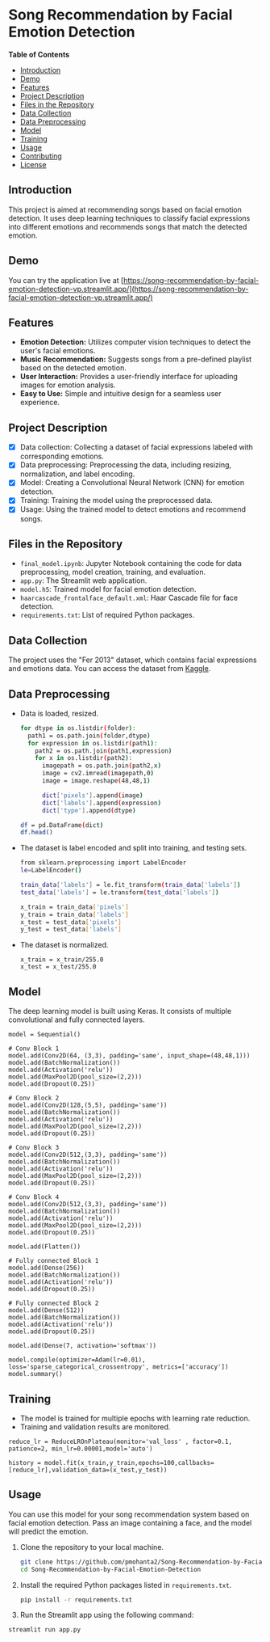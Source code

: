 # Song Recommendation by Facial Emotion Detection

**Table of Contents**
- [Introduction](#introduction)
- [Demo](#Demo)
- [Features](#Features)
- [Project Description](#project-description)
- [Files in the Repository](#files-in-the-repository)
- [Data Collection](#data-collection)
- [Data Preprocessing](#data-preprocessing)
- [Model](#model)
- [Training](#training)
- [Usage](#usage)
- [Contributing](#contributing)
- [License](#license)

## Introduction

This project is aimed at recommending songs based on facial emotion detection. It uses deep learning techniques to classify facial expressions into different emotions and recommends songs that match the detected emotion.

## Demo

You can try the application live at [https://song-recommendation-by-facial-emotion-detection-vp.streamlit.app/](https://song-recommendation-by-facial-emotion-detection-vp.streamlit.app/)

## Features

- **Emotion Detection:** Utilizes computer vision techniques to detect the user's facial emotions.
- **Music Recommendation:** Suggests songs from a pre-defined playlist based on the detected emotion.
- **User Interaction:** Provides a user-friendly interface for uploading images for emotion analysis.
- **Easy to Use:** Simple and intuitive design for a seamless user experience.


## Project Description

- [x] Data collection: Collecting a dataset of facial expressions labeled with corresponding emotions.
- [x] Data preprocessing: Preprocessing the data, including resizing, normalization, and label encoding.
- [x] Model: Creating a Convolutional Neural Network (CNN) for emotion detection.
- [x] Training: Training the model using the preprocessed data.
- [x] Usage: Using the trained model to detect emotions and recommend songs.

## Files in the Repository

- `final_model.ipynb`: Jupyter Notebook containing the code for data preprocessing, model creation, training, and evaluation.
- `app.py`: The Streamlit web application.
- `model.h5`: Trained model for facial emotion detection.
- `haarcascade_frontalface_default.xml`: Haar Cascade file for face detection.
- `requirements.txt`: List of required Python packages.

## Data Collection

The project uses the "Fer 2013" dataset, which contains facial expressions and emotions data. You can access the dataset from [Kaggle](https://www.kaggle.com/datasets/ashishpatel26/facial-expression-recognitionferchallenge).


## Data Preprocessing

- Data is loaded, resized.

  ```bash
  for dtype in os.listdir(folder):
    path1 = os.path.join(folder,dtype)
    for expression in os.listdir(path1):
      path2 = os.path.join(path1,expression)
      for x in os.listdir(path2):
        imagepath = os.path.join(path2,x)
        image = cv2.imread(imagepath,0)
        image = image.reshape(48,48,1)
  
        dict['pixels'].append(image)
        dict['labels'].append(expression)
        dict['type'].append(dtype)
  
  df = pd.DataFrame(dict)
  df.head()
  ```

- The dataset is label encoded and split into training, and testing sets.
  ```bash
  from sklearn.preprocessing import LabelEncoder
  le=LabelEncoder()
  
  train_data['labels'] = le.fit_transform(train_data['labels'])
  test_data['labels'] = le.transform(test_data['labels'])
  ```
  ```bash
  x_train = train_data['pixels']
  y_train = train_data['labels']
  x_test = test_data['pixels']
  y_test = test_data['labels']
  ```
- The dataset is normalized.
  ```code
  x_train = x_train/255.0
  x_test = x_test/255.0
  ```

## Model

The deep learning model is built using Keras. It consists of multiple convolutional and fully connected layers.
```code
model = Sequential()

# Conv Block 1
model.add(Conv2D(64, (3,3), padding='same', input_shape=(48,48,1)))
model.add(BatchNormalization())
model.add(Activation('relu'))
model.add(MaxPool2D(pool_size=(2,2)))
model.add(Dropout(0.25))

# Conv Block 2
model.add(Conv2D(128,(5,5), padding='same'))
model.add(BatchNormalization())
model.add(Activation('relu'))
model.add(MaxPool2D(pool_size=(2,2)))
model.add(Dropout(0.25))

# Conv Block 3
model.add(Conv2D(512,(3,3), padding='same'))
model.add(BatchNormalization())
model.add(Activation('relu'))
model.add(MaxPool2D(pool_size=(2,2)))
model.add(Dropout(0.25))

# Conv Block 4
model.add(Conv2D(512,(3,3), padding='same'))
model.add(BatchNormalization())
model.add(Activation('relu'))
model.add(MaxPool2D(pool_size=(2,2)))
model.add(Dropout(0.25))

model.add(Flatten())

# Fully connected Block 1
model.add(Dense(256))
model.add(BatchNormalization())
model.add(Activation('relu'))
model.add(Dropout(0.25))

# Fully connected Block 2
model.add(Dense(512))
model.add(BatchNormalization())
model.add(Activation('relu'))
model.add(Dropout(0.25))

model.add(Dense(7, activation='softmax'))

model.compile(optimizer=Adam(lr=0.01), loss='sparse_categorical_crossentropy', metrics=['accuracy'])
model.summary()
```

## Training

- The model is trained for multiple epochs with learning rate reduction.
- Training and validation results are monitored.


```code
reduce_lr = ReduceLROnPlateau(monitor='val_loss' , factor=0.1, patience=2, min_lr=0.00001,model='auto')
```
```code
history = model.fit(x_train,y_train,epochs=100,callbacks= [reduce_lr],validation_data=(x_test,y_test))
```

## Usage

You can use this model for your song recommendation system based on facial emotion detection. Pass an image containing a face, and the model will predict the emotion.

1. Clone the repository to your local machine.
   
   ```bash
   git clone https://github.com/pmohanta2/Song-Recommendation-by-Facial-Emotion-Detection.git
   cd Song-Recommendation-by-Facial-Emotion-Detection
   ```
2. Install the required Python packages listed in `requirements.txt`.

   ```bash
   pip install -r requirements.txt
   ```
  
3. Run the Streamlit app using the following command:

  ```bash
  streamlit run app.py
  ```
